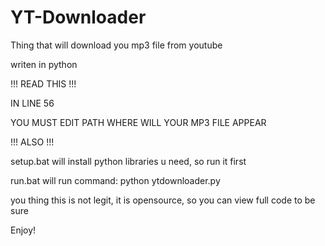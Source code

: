 # YT-Downloader
Thing that will download you mp3 file from youtube

writen in python

!!! READ THIS !!!

IN LINE 56

YOU MUST EDIT PATH WHERE WILL YOUR MP3 FILE APPEAR


!!! ALSO !!!

setup.bat will install python libraries u need, so run it first

run.bat will run command: python ytdownloader.py


you thing this is not legit, it is opensource, so you can view full code to be sure

Enjoy!
